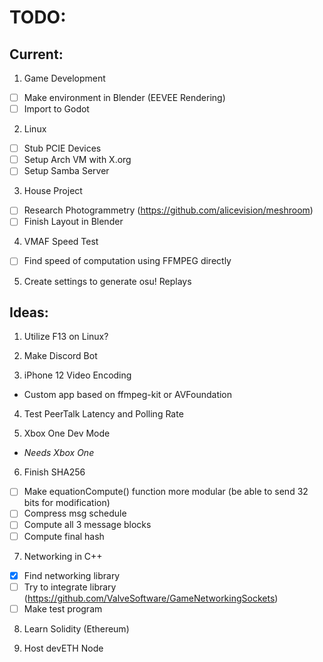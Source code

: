 # TODO:
## Current:

1. Game Development
- [ ] Make environment in Blender (EEVEE Rendering)
- [ ] Import to Godot

2. Linux
- [ ] Stub PCIE Devices
- [ ] Setup Arch VM with X.org
- [ ] Setup Samba Server

3. House Project
- [ ] Research Photogrammetry (https://github.com/alicevision/meshroom)
- [ ] Finish Layout in Blender

4. VMAF Speed Test
- [ ] Find speed of computation using FFMPEG directly

5. Create settings to generate osu! Replays

## Ideas:
1. Utilize F13 on Linux?

2. Make Discord Bot

3. iPhone 12 Video Encoding
* Custom app based on ffmpeg-kit or AVFoundation

4. Test PeerTalk Latency and Polling Rate

5. Xbox One Dev Mode
* _Needs Xbox One_

6. Finish SHA256
- [ ] Make equationCompute() function more modular (be able to send 32 bits for modification) 
- [ ] Compress msg schedule
- [ ] Compute all 3 message blocks
- [ ] Compute final hash

7. Networking in C++
- [x] Find networking library
- [ ] Try to integrate library (https://github.com/ValveSoftware/GameNetworkingSockets)
- [ ] Make test program

8. Learn Solidity (Ethereum)

9. Host devETH Node 
